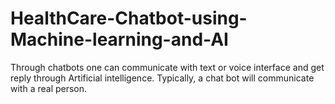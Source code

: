 # HealthCare-Chatbot-using-Machine-learning-and-AI
 Through chatbots one can communicate with text or voice interface and get reply through Artificial intelligence. Typically, a chat bot will communicate with a real person.
